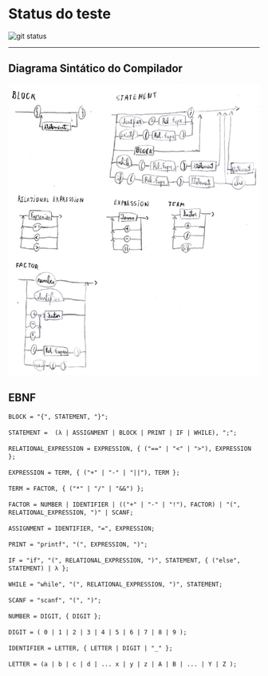 # Status do teste

![git status](http://3.129.230.99/svg/AntonioFuziy/logica-computacao/)

___

## Diagrama Sintático do Compilador

![Diagrama Sintatico](https://github.com/AntonioFuziy/logica-computacao/blob/main/images/diagrama_sintatico_roteiro6.png?raw=true)

## EBNF

```
BLOCK = "{", STATEMENT, "}";

STATEMENT =  (λ | ASSIGNMENT | BLOCK | PRINT | IF | WHILE), ";";

RELATIONAL_EXPRESSION = EXPRESSION, { ("==" | "<" | ">"), EXPRESSION };

EXPRESSION = TERM, { ("+" | "-" | "||"), TERM };

TERM = FACTOR, { ("*" | "/" | "&&") };

FACTOR = NUMBER | IDENTIFIER | (("+" | "-" | "!"), FACTOR) | "(", RELATIONAL_EXPRESSION, ")" | SCANF;

ASSIGNMENT = IDENTIFIER, "=", EXPRESSION;

PRINT = "printf", "(", EXPRESSION, ")";

IF = "if", "(", RELATIONAL_EXPRESSION, ")", STATEMENT, { ("else", STATEMENT) | λ };

WHILE = "while", "(", RELATIONAL_EXPRESSION, ")", STATEMENT;

SCANF = "scanf", "(", ")";

NUMBER = DIGIT, { DIGIT };

DIGIT = ( 0 | 1 | 2 | 3 | 4 | 5 | 6 | 7 | 8 | 9 );

IDENTIFIER = LETTER, { LETTER | DIGIT | "_" };

LETTER = (a | b | c | d | ... x | y | z | A | B | ... | Y | Z );
```